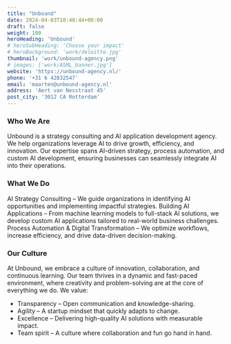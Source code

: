 ```yaml
---
title: "Unbound"
date: 2024-04-03T10:48:44+00:00
draft: false
weight: 100
heroHeading: 'Unbound'
# heroSubHeading: 'Choose your impact'
# heroBackground: 'work/deloitte.jpg'
thumbnail: 'work/unbound-agency.png'
# images: ['work/ASML_banner.jpg']
website: 'https://unbound-agency.nl/'
phone: '+31 6 42832547'
email: 'maarten@unbound-agency.nl'
address: 'Aert van Nesstraat 45'
post_city: '3012 CA Rotterdam'
---
```

### Who We Are
Unbound is a strategy consulting and AI application development agency. We help organizations leverage AI to drive growth, efficiency, and innovation. Our expertise spans AI-driven strategy, process automation, and custom AI development, ensuring businesses can seamlessly integrate AI into their operations.
### What We Do
AI Strategy Consulting – We guide organizations in identifying AI opportunities and implementing impactful strategies.
Building AI Applications – From machine learning models to full-stack AI solutions, we develop custom AI applications tailored to real-world business challenges.
Process Automation & Digital Transformation – We optimize workflows, increase efficiency, and drive data-driven decision-making.
### Our Culture
At Unbound, we embrace a culture of innovation, collaboration, and continuous learning. Our team thrives in a dynamic and fast-paced environment, where creativity and problem-solving are at the core of everything we do. We value:
- Transparency – Open communication and knowledge-sharing.
- Agility – A startup mindset that quickly adapts to change.
- Excellence – Delivering high-quality AI solutions with measurable impact.
- Team spirit – A culture where collaboration and fun go hand in hand.
